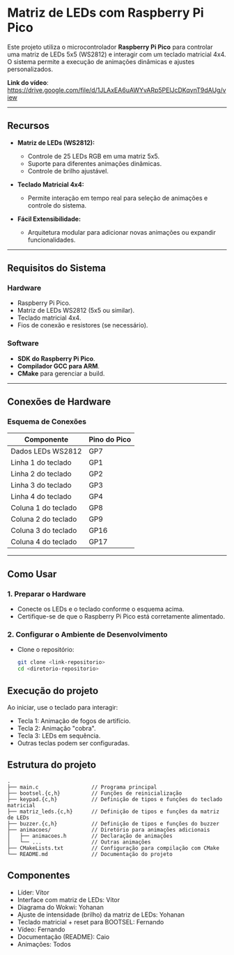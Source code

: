 #  Matriz de LEDs com Raspberry Pi Pico

Este projeto utiliza o microcontrolador **Raspberry Pi Pico** para controlar uma matriz de LEDs 5x5 (WS2812) e interagir com um teclado matricial 4x4. O sistema permite a execução de animações dinâmicas e ajustes personalizados.

**Link do vídeo**: https://drive.google.com/file/d/1JLAxEA6uAWYvARp5PElJcDKqynT9dAUg/view

---

##  Recursos

- **Matriz de LEDs (WS2812):**
  - Controle de 25 LEDs RGB em uma matriz 5x5.
  - Suporte para diferentes animações dinâmicas.
  - Controle de brilho ajustável.

- **Teclado Matricial 4x4:**
  - Permite interação em tempo real para seleção de animações e controle do sistema.

- **Fácil Extensibilidade:**
  - Arquitetura modular para adicionar novas animações ou expandir funcionalidades.

---

##  Requisitos do Sistema

### Hardware
- Raspberry Pi Pico.
- Matriz de LEDs WS2812 (5x5 ou similar).
- Teclado matricial 4x4.
- Fios de conexão e resistores (se necessário).

### Software
- **SDK do Raspberry Pi Pico**.
- **Compilador GCC para ARM**.
- **CMake** para gerenciar a build.

---

##  Conexões de Hardware

### Esquema de Conexões

| Componente         | Pino do Pico       |
|---------------------|--------------------|
| Dados LEDs WS2812   | GP7               |
| Linha 1 do teclado  | GP1               |
| Linha 2 do teclado  | GP2               |
| Linha 3 do teclado  | GP3               |
| Linha 4 do teclado  | GP4               |
| Coluna 1 do teclado | GP8               |
| Coluna 2 do teclado | GP9               |
| Coluna 3 do teclado | GP16              |
| Coluna 4 do teclado | GP17              |

---

##  Como Usar

### 1. Preparar o Hardware
- Conecte os LEDs e o teclado conforme o esquema acima.
- Certifique-se de que o Raspberry Pi Pico está corretamente alimentado.

### 2. Configurar o Ambiente de Desenvolvimento
- Clone o repositório:
  ```bash
  git clone <link-repositorio>
  cd <diretorio-repositorio>


## Execução do projeto

Ao iniciar, use o teclado para interagir:
- Tecla 1: Animação de fogos de artifício.
- Tecla 2: Animação "cobra".
- Tecla 3: LEDs em sequência.
- Outras teclas podem ser configuradas.

## Estrutura do projeto

```
.
├── main.c                 // Programa principal
├── bootsel.{c,h}          // Funções de reinicialização
├── keypad.{c,h}           // Definição de tipos e funções do teclado matricial
├── matriz_leds.{c,h}      // Definição de tipos e funções da matriz de LEDs
├── buzzer.{c,h}           // Definição de tipos e funções do buzzer
├── animacoes/             // Diretório para animações adicionais
│   ├── animacoes.h        // Declaração de animações
│   └── ...                // Outras animações
├── CMakeLists.txt         // Configuração para compilação com CMake
└── README.md              // Documentação do projeto
```

## Componentes

- Líder: Vítor
- Interface com matriz de LEDs: Vítor
- Diagrama do Wokwi: Yohanan
- Ajuste de intensidade (brilho) da matriz de LEDs: Yohanan
- Teclado matricial + reset para BOOTSEL: Fernando
- Vídeo: Fernando
- Documentação (README): Caio
- Animações: Todos
